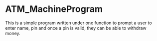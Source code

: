 # ATM_MachineProgram
This is a simple program written under one function to prompt a user to enter name, pin and once a pin is valid, they can be able to withdraw money.
